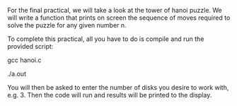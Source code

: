 For the final practical, we will take a look at the tower of hanoi puzzle. We will write a function that prints on screen the sequence of moves required to solve the puzzle for any given number n.

To complete this practical, all you have to do is compile and run the provided script:

gcc hanoi.c

./a.out

You will then be asked to enter the number of disks you desire to work with, e.g. 3. Then the code will run and results will be printed to the display.

